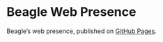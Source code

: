 # Beagle Web Presence

Beagle’s web presence, published on [GitHub Pages](https://m1cm1c.github.io/Beagle/branches/qt-document2).